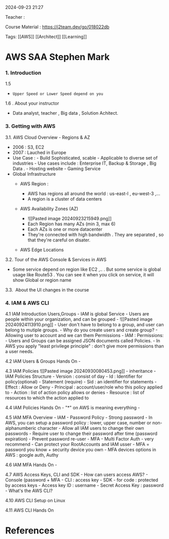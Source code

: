 
2024-09-23 21:27

Teacher : 

Course Material : https://j2team.dev/go/018022db

Tags: [[AWS]] [[Architect]] [[Learning]]
# AWS SAA Stephen Mark



### 1. Introduction


1.5
  -     Upper Speed or Lower Speed depend on you



1.6 . About your instructor
   - Data analyst, teacher , Big data , Solution Achitect.



### 3. Getting with AWS 

3.1.  AWS Cloud Overview - Regions & AZ
   -  2006 : S3, EC2  
  -  2007 : Lauched in Europe
  - Use Case  : - Build Sophisticated, scable
           - Applicable to diverse set of industries
           - Use cases include : Enterprise IT, Backup & Storage , Big Data .
           -  Hosting website
           - Gaming Service
 -  Global Infrastructure
      - AWS Region : 
         - AWS has regions all around the world : us-east-I , eu-west-3 ,...
         - A region is a cluster of data centers  
	  
	  - AWS Availability Zones (AZ)
	     - ![[Pasted image 20240923215949.png]]
         - Each Region has many AZs (min 3, max 6)
         - Each AZs is one or more datacenter
         - They're connected with high bandwidth . They are separated , so that they're careful on disater.
	  
      - AWS Edge Locations
   

3.2. Tour of the AWS Console & Services in AWS
   - Some service depend on region like EC2 ,.. . But some service is global usage like Route53 . You can see it when you click on service, it will show Global or region name


3.3.  About the UI changes in the course
   


### 4. IAM & AWS CLI
   
   4.1 IAM Introduction Users,Groups
     - IAM is global Service
     -  Users are people within your organization, and can be grouped
     - ![[Pasted image 20240924113910.png]]
     - User don't have to belong to a group, and user can belong to mutiple groups.
     - Why do you create users and create group?
        - Allowing user to account and we can them Permissions
     - IAM : Permissions:
        -  Users and Groups can be assigned JSON documents called Policies.
        - In AWS you apply "least privilege principle" : don't give more permissions than a user needs.
  
   4.2 IAM Users & Groups Hands On
     - 
  
   4.3 IAM Policies
    ![[Pasted image 20240930080453.png]]
      -  inheritance
      -  IAM Policies Structure 
          - Version : consist of day
          - Id : Identifier for policy(optional)
          - Statement (require)
             - Sid : an identifier for statements
             - Effect : Allow or Deny
             - Principal : account/user/role who this policy applied to
             - Action : list of action policy allows or denies
             - Resource : list of resources to which the action applied to

   4.4 IAM Policies Hands On
     -   "*"  on AWS is meaning everything
     - 
   
   4.5 IAM MFA Overview
    - IAM - Password Policy
     - Strong password
     - In AWS, you can setup a password policy : lower, upper case, number or non-alphanumberic character 
     -  Allow all IAM users to change their own passwords
     - Require user to change their password after time (password expiration)
     - Prevent password re-user
    - MFA - Multi Factor Auth
    -  very recommend 
    - Can protect your RootAccounts and IAM usser
    - MFA = password you know + security device you own
    - MFA devices options in AWS : google auth, Authy
   
   4.6 IAM MFA Hands On
     -
   
   4.7 AWS Access Keys, CLI and SDK
    - How can users access AWS?
       - Console (password + MFA
	   - CLI : access key
	   - SDK - for code : protected by access keys
	- Access key ID : username 
	- Secret Access Key : password
	- What's the AWS CLI?
    
   
   4.10 AWS CLI Setup on Linux
   
   4.11 AWS CLI Hands On









# References





